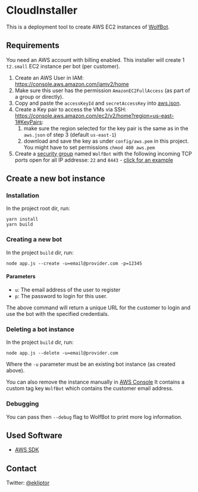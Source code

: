 # CloudInstaller

This is a deployment tool to create AWS EC2 instances of [WolfBot](https://wolfbot.org/).

## Requirements

You need an AWS account with billing enabled. This installer will create 1 `t2.small` EC2
instance per bot (per customer).

1. Create an AWS User in IAM: https://console.aws.amazon.com/iamv2/home
2. Make sure this user has the permission `AmazonEC2FullAccess` (as part of a group or directly).
3. Copy and paste the `accessKeyId` and `secretAccessKey` into [aws.json](config/aws.json).
4. Create a Key pair to access the VMs via SSH: https://console.aws.amazon.com/ec2/v2/home?region=us-east-1#KeyPairs:
   1. make sure the region selected for the key pair is the same as in the `aws.json` of step 3 (default `us-east-1`)
   2. download and save the key as under `config/aws.pem` in this project. You might have to set permissions `chmod 400 aws.pem`
5. Create a [security group](https://console.aws.amazon.com/ec2/v2/home?region=us-east-1#SecurityGroups:) named `WolfBot` with the following incoming TCP ports open for all IP addresse: `22` and `8443` - [click for an example](./docs/securityGroup.png)

## Create a new bot instance

### Installation
In the project root dir, run: 

```
yarn install
yarn build
```

### Creating a new bot

In the project `build` dir, run:

```
node app.js --create -u=email@provider.com -p=12345
```

#### Parameters
- `u`: The email address of the user to register
- `p`: The password to login for this user.

The above command will return a unique URL for the customer to login and use the bot with the specified
credentials.

### Deleting a bot instance

In the project `build` dir, run:

```
node app.js --delete -u=email@provider.com
```

Where the `-u` parameter must be an existing bot instance (as created above).

You can also remove the instance manually in [AWS Console](https://console.aws.amazon.com/ec2/v2/home?region=us-east-1#Instances:)
It contains a custom tag key `WolfBot` which contains the customer email address.


### Debugging

You can pass then `--debug` flag to WolfBot to print more log information.

## Used Software

- [AWS SDK](https://github.com/aws/aws-sdk-js)

## Contact
Twitter: [@ekliptor](https://twitter.com/ekliptor) 
